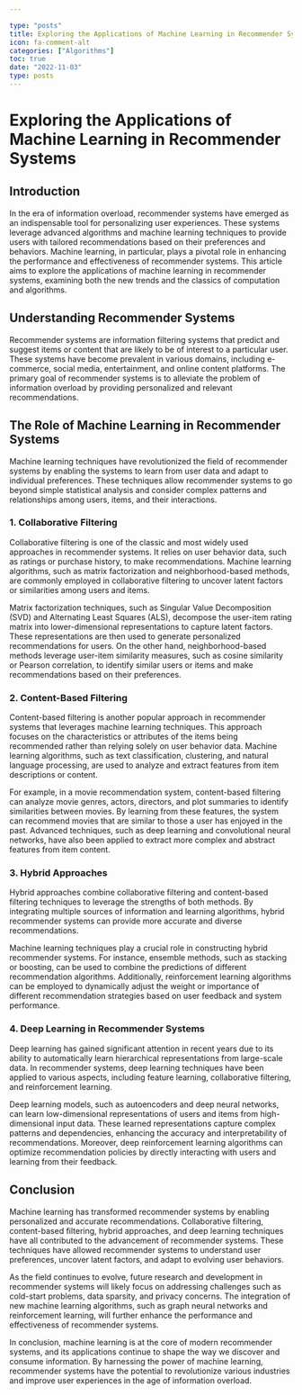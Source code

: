 ```yaml
---

type: "posts"
title: Exploring the Applications of Machine Learning in Recommender Systems
icon: fa-comment-alt
categories: ["Algorithms"]
toc: true
date: "2022-11-03"
type: posts
---
```





# Exploring the Applications of Machine Learning in Recommender Systems

## Introduction

In the era of information overload, recommender systems have emerged as an indispensable tool for personalizing user experiences. These systems leverage advanced algorithms and machine learning techniques to provide users with tailored recommendations based on their preferences and behaviors. Machine learning, in particular, plays a pivotal role in enhancing the performance and effectiveness of recommender systems. This article aims to explore the applications of machine learning in recommender systems, examining both the new trends and the classics of computation and algorithms.

## Understanding Recommender Systems

Recommender systems are information filtering systems that predict and suggest items or content that are likely to be of interest to a particular user. These systems have become prevalent in various domains, including e-commerce, social media, entertainment, and online content platforms. The primary goal of recommender systems is to alleviate the problem of information overload by providing personalized and relevant recommendations.

## The Role of Machine Learning in Recommender Systems

Machine learning techniques have revolutionized the field of recommender systems by enabling the systems to learn from user data and adapt to individual preferences. These techniques allow recommender systems to go beyond simple statistical analysis and consider complex patterns and relationships among users, items, and their interactions.

### 1. Collaborative Filtering

Collaborative filtering is one of the classic and most widely used approaches in recommender systems. It relies on user behavior data, such as ratings or purchase history, to make recommendations. Machine learning algorithms, such as matrix factorization and neighborhood-based methods, are commonly employed in collaborative filtering to uncover latent factors or similarities among users and items.

Matrix factorization techniques, such as Singular Value Decomposition (SVD) and Alternating Least Squares (ALS), decompose the user-item rating matrix into lower-dimensional representations to capture latent factors. These representations are then used to generate personalized recommendations for users. On the other hand, neighborhood-based methods leverage user-item similarity measures, such as cosine similarity or Pearson correlation, to identify similar users or items and make recommendations based on their preferences.

### 2. Content-Based Filtering

Content-based filtering is another popular approach in recommender systems that leverages machine learning techniques. This approach focuses on the characteristics or attributes of the items being recommended rather than relying solely on user behavior data. Machine learning algorithms, such as text classification, clustering, and natural language processing, are used to analyze and extract features from item descriptions or content.

For example, in a movie recommendation system, content-based filtering can analyze movie genres, actors, directors, and plot summaries to identify similarities between movies. By learning from these features, the system can recommend movies that are similar to those a user has enjoyed in the past. Advanced techniques, such as deep learning and convolutional neural networks, have also been applied to extract more complex and abstract features from item content.

### 3. Hybrid Approaches

Hybrid approaches combine collaborative filtering and content-based filtering techniques to leverage the strengths of both methods. By integrating multiple sources of information and learning algorithms, hybrid recommender systems can provide more accurate and diverse recommendations.

Machine learning techniques play a crucial role in constructing hybrid recommender systems. For instance, ensemble methods, such as stacking or boosting, can be used to combine the predictions of different recommendation algorithms. Additionally, reinforcement learning algorithms can be employed to dynamically adjust the weight or importance of different recommendation strategies based on user feedback and system performance.

### 4. Deep Learning in Recommender Systems

Deep learning has gained significant attention in recent years due to its ability to automatically learn hierarchical representations from large-scale data. In recommender systems, deep learning techniques have been applied to various aspects, including feature learning, collaborative filtering, and reinforcement learning.

Deep learning models, such as autoencoders and deep neural networks, can learn low-dimensional representations of users and items from high-dimensional input data. These learned representations capture complex patterns and dependencies, enhancing the accuracy and interpretability of recommendations. Moreover, deep reinforcement learning algorithms can optimize recommendation policies by directly interacting with users and learning from their feedback.

## Conclusion

Machine learning has transformed recommender systems by enabling personalized and accurate recommendations. Collaborative filtering, content-based filtering, hybrid approaches, and deep learning techniques have all contributed to the advancement of recommender systems. These techniques have allowed recommender systems to understand user preferences, uncover latent factors, and adapt to evolving user behaviors.

As the field continues to evolve, future research and development in recommender systems will likely focus on addressing challenges such as cold-start problems, data sparsity, and privacy concerns. The integration of new machine learning algorithms, such as graph neural networks and reinforcement learning, will further enhance the performance and effectiveness of recommender systems.

In conclusion, machine learning is at the core of modern recommender systems, and its applications continue to shape the way we discover and consume information. By harnessing the power of machine learning, recommender systems have the potential to revolutionize various industries and improve user experiences in the age of information overload.